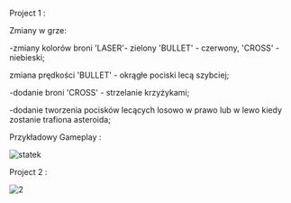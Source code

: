 Project 1 :

Zmiany w grze: 

-zmiany kolorów broni 'LASER'- zielony 'BULLET' - czerwony, 'CROSS' - niebieski;

zmiana prędkości 'BULLET' - okrągłe pociski lecą szybciej;

-dodanie broni 'CROSS' - strzelanie krzyżykami;

-dodanie tworzenia pocisków lecących losowo w prawo lub w lewo kiedy zostanie trafiona asteroida;

Przykładowy Gameplay :

![statek](https://github.com/user-attachments/assets/442426ba-730a-4f6d-9601-df3f0c831ddd)

Project 2 :

![2](https://github.com/user-attachments/assets/f94f4407-a5cf-415f-91ad-6b4b14cbe9cd)

